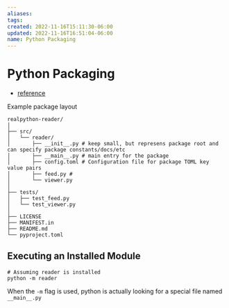 ```yaml
---
aliases: 
tags: 
created: 2022-11-16T15:11:30-06:00
updated: 2022-11-16T16:51:04-06:00
name: Python Packaging
---
```

# Python Packaging

- [reference](https://realpython.com/pypi-publish-python-package/)

Example package layout
```shell
realpython-reader/
│
├── src/
│   └── reader/
│       ├── __init__.py # keep small, but represens package root and can specify package constants/docs/etc
│       ├── __main__.py # main entry for the package
│       ├── config.toml # Configuration file for package TOML key value pairs
│       ├── feed.py # 
│       └── viewer.py
│
├── tests/
│   ├── test_feed.py
│   └── test_viewer.py
│
├── LICENSE
├── MANIFEST.in
├── README.md
└── pyproject.toml
```

## Executing an Installed Module

```shell
# Assuming reader is installed
python -m reader
```

When the `-m` flag is used, python is actually looking for a special file named `__main__.py`